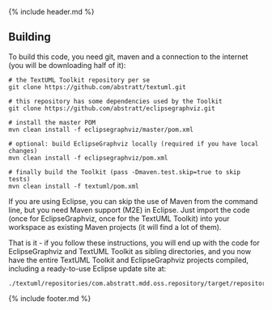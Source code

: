 ---
---
{% include header.md %}

## Building

To build this code, you need git, maven and a connection to the internet (you will be downloading half of it):

    # the TextUML Toolkit repository per se
    git clone https://github.com/abstratt/textuml.git
 
    # this repository has some dependencies used by the Toolkit
    git clone https://github.com/abstratt/eclipsegraphviz.git
 
    # install the master POM
    mvn clean install -f eclipsegraphviz/master/pom.xml
 
    # optional: build EclipseGraphviz locally (required if you have local changes)
    mvn clean install -f eclipsegraphviz/pom.xml

    # finally build the Toolkit (pass -Dmaven.test.skip=true to skip tests)
    mvn clean install -f textuml/pom.xml

If you are using Eclipse, you can skip the use of Maven from the command line, but you need Maven support (M2E) in Eclipse. Just import the code (once for EclipseGraphviz, once for the TextUML Toolkit) into your workspace as existing Maven projects (it will find a lot of them).

That is it - if you follow these instructions, you will end up with the code for EclipseGraphviz and TextUML Toolkit as sibling directories, and you now have the entire TextUML Toolkit and EclipseGraphviz projects compiled, including a ready-to-use Eclipse update site at:

    ./textuml/repositories/com.abstratt.mdd.oss.repository/target/repository
    
{% include footer.md %} 
